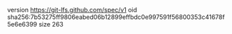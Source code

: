 version https://git-lfs.github.com/spec/v1
oid sha256:7b53275ff9806eabed06b12899effbdc0e997591f56800353c41678f5e6e6399
size 263
